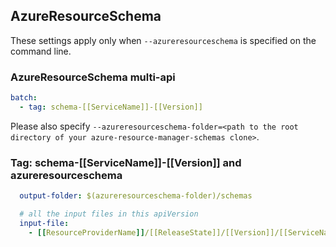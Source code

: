 ## AzureResourceSchema

These settings apply only when `--azureresourceschema` is specified on the command line.

### AzureResourceSchema multi-api

```yaml
batch:
  - tag: schema-[[ServiceName]]-[[Version]]
```

Please also specify `--azureresourceschema-folder=<path to the root directory of your azure-resource-manager-schemas clone>`.

### Tag: schema-[[ServiceName]]-[[Version]] and azureresourceschema

```yaml
  output-folder: $(azureresourceschema-folder)/schemas

  # all the input files in this apiVersion
  input-file: 
    - [[ResourceProviderName]]/[[ReleaseState]]/[[Version]]/[[ServiceName]].json
```
